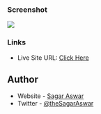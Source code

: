 ### Screenshot

![](ScreenShot.png)

### Links

- Live Site URL: [Click Here](https://sagar-aswar.github.io/Restaurant-Webpage/)

## Author

- Website - [Sagar Aswar](https://github.com/sagar-aswar)
- Twitter - [@theSagarAswar](https://www.twitter.com/theSagarAswar)
